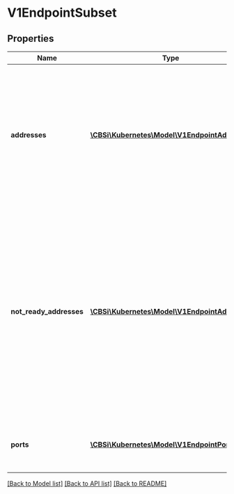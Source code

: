 # V1EndpointSubset

## Properties
Name | Type | Description | Notes
------------ | ------------- | ------------- | -------------
**addresses** | [**\CBSi\Kubernetes\Model\V1EndpointAddress[]**](V1EndpointAddress.md) | IP addresses which offer the related ports that are marked as ready. These endpoints should be considered safe for load balancers and clients to utilize. | [optional] 
**not_ready_addresses** | [**\CBSi\Kubernetes\Model\V1EndpointAddress[]**](V1EndpointAddress.md) | IP addresses which offer the related ports but are not currently marked as ready because they have not yet finished starting, have recently failed a readiness check, or have recently failed a liveness check. | [optional] 
**ports** | [**\CBSi\Kubernetes\Model\V1EndpointPort[]**](V1EndpointPort.md) | Port numbers available on the related IP addresses. | [optional] 

[[Back to Model list]](../README.md#documentation-for-models) [[Back to API list]](../README.md#documentation-for-api-endpoints) [[Back to README]](../README.md)


